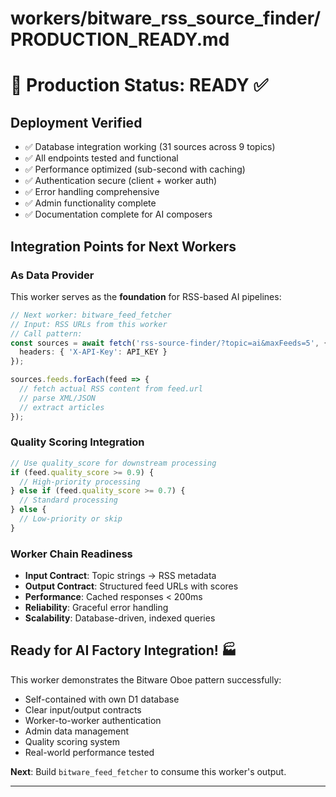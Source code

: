 # workers/bitware_rss_source_finder/PRODUCTION_READY.md

# 🎯 Production Status: READY ✅

## Deployment Verified
- ✅ Database integration working (31 sources across 9 topics)
- ✅ All endpoints tested and functional
- ✅ Performance optimized (sub-second with caching)
- ✅ Authentication secure (client + worker auth)
- ✅ Error handling comprehensive
- ✅ Admin functionality complete
- ✅ Documentation complete for AI composers

## Integration Points for Next Workers

### As Data Provider
This worker serves as the **foundation** for RSS-based AI pipelines:

```typescript
// Next worker: bitware_feed_fetcher
// Input: RSS URLs from this worker
// Call pattern:
const sources = await fetch('rss-source-finder/?topic=ai&maxFeeds=5', {
  headers: { 'X-API-Key': API_KEY }
});

sources.feeds.forEach(feed => {
  // fetch actual RSS content from feed.url
  // parse XML/JSON 
  // extract articles
});
```

### Quality Scoring Integration
```typescript
// Use quality_score for downstream processing
if (feed.quality_score >= 0.9) {
  // High-priority processing
} else if (feed.quality_score >= 0.7) {
  // Standard processing  
} else {
  // Low-priority or skip
}
```

### Worker Chain Readiness
- **Input Contract**: Topic strings → RSS metadata
- **Output Contract**: Structured feed URLs with scores
- **Performance**: Cached responses < 200ms
- **Reliability**: Graceful error handling
- **Scalability**: Database-driven, indexed queries

## Ready for AI Factory Integration! 🏭

This worker demonstrates the Bitware Oboe pattern successfully:
- Self-contained with own D1 database
- Clear input/output contracts
- Worker-to-worker authentication
- Admin data management
- Quality scoring system
- Real-world performance tested

**Next**: Build `bitware_feed_fetcher` to consume this worker's output.

---